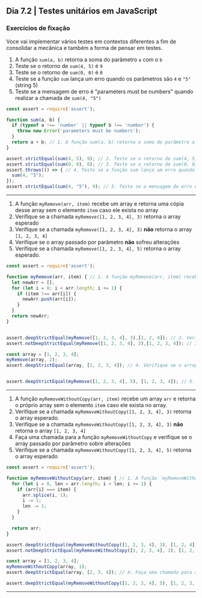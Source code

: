 ## Dia 7.2 | Testes unitários em JavaScript

### Exercícios de fixação

Voce vai implementar vários testes em contextos diferentes a fim de consolidar a mecânica e também a forma de pensar em testes.

1. A função `sum(a, b)` retorna a soma do parâmetro `a` com o `b`
2. Teste se o retorno de `sum(4, 5)` é `9`
3. Teste se o retorno de `sum(0, 0)` é `0`
4. Teste se a função `sum` lança um erro quando os parâmetros são `4` e `"5"` (string 5)
5. Teste se a mensagem de erro é "parameters must be numbers" quando realizar a chamada de `sum(4, "5")`

```javascript
const assert = require('assert');

function sum(a, b) {
  if (typeof a !== 'number' || typeof b !== 'number') {
    throw new Error('parameters must be numbers');
  }
  return a + b; // 1. A função sum(a, b) retorna a soma do parâmetro a com o b
}

assert.strictEqual(sum(4, 5), 9); // 2. Teste se o retorno de sum(4, 5) é 9
assert.strictEqual(sum(0, 0), 0); // 3. Teste se o retorno de sum(0, 0) é 0
assert.throws(() => { // 4. Teste se a função sum lança um erro quando os parâmetros são 4 e "5" (string 5)
  sum(4, "5");
});
assert.strictEqual(sum(4, "5"), 9); // 5. Teste se a mensagem de erro é 'parameters must be numbers' quando realizar a chamada de sum(4, "5")
```
---
1. A função `myRemove(arr, item)` recebe um array e retorna uma cópia desse array sem o elemento `item` caso ele exista no array
2. Verifique se a chamada `myRemove([1, 2, 3, 4], 3)` retorna o array esperado
3. Verifique se a chamada `myRemove([1, 2, 3, 4], 3)` **não** retorna o array `[1, 2, 3, 4]`
4. Verifique se o array passado por parâmetro **não** sofreu alterações
5. Verifique se a chamada `myRemove([1, 2, 3, 4], 5)` retorna o array esperado.

```javascript
const assert = require('assert');

function myRemove(arr, item) { // 1. A função myRemove(arr, item) recebe um array `arr` e retorna um cópia desse array sem o elemento `item` caso ele exista no array
  let newArr = [];
  for (let i = 0; i < arr.length; i += 1) {
    if (item !== arr[i]) {
      newArr.push(arr[i]);
    }
  }
  return newArr;
}


assert.deepStrictEqual(myRemove([1, 2, 3, 4], 3),[1, 2, 4]); // 2. Verifique se a chamada `myRemove([1, 2, 3, 4], 3)` retorna o array esperado
assert.notDeepStrictEqual(myRemove([1, 2, 3, 4], 3),[1, 2, 3, 4]); // 3. Verifique se a chamada `myRemove([1, 2, 3, 4], 3)` **não** retorna o array `[1, 2, 3, 4]`

const array = [1, 2, 3, 4];
myRemove(array, 2);
assert.deepStrictEqual(array, [1, 2, 3, 4]); // 4. Verifique se o array passado por parâmetro **não** sofreu alterações


assert.deepStrictEqual(myRemove([1, 2, 3, 4], 5), [1, 2, 3, 4]); // 5. Verifique se a chamada `myRemove([1, 2, 3, 4], 5)` retorna o array esperado.
```

---
1. A função `myRemoveWithoutCopy(arr, item)` recebe um array `arr` e retorna o próprio array sem o elemento `item` caso ele exista no array.
2. Verifique se a chamada `myRemoveWithoutCopy([1, 2, 3, 4], 3)` retorna o array esperado.
3. Verifique se a chamada `myRemoveWithoutCopy([1, 2, 3, 4], 3)` **não** retorna o array `[1, 2, 3, 4]`
4. Faça uma chamada para a função `myRemoveWithoutCopy` e verifique se o array passado por parâmetro sobre alterações
5. Verifique se a chamada `myRemoveWithoutCopy([1, 2, 3, 4], 5)` retorna o array esperado

```javascript
const assert = require('assert');

function myRemoveWithoutCopy(arr, item) { // 1. A função `myRemoveWithoutCopy(arr, item)` recebe um array `arr` e retorna o próprio array sem o elemento `item` caso ele exista no array.
  for (let i = 0, len = arr.length; i < len; i += 1) {
    if (arr[i] === item) {
      arr.splice(i, 1);
      i -= 1;
      len -= 1;
    }
  }

  return arr;
}

assert.deepStrictEqual(myRemoveWithoutCopy([1, 2, 3, 4], 3), [1, 2, 4]); // 2. Verifique se a chamada `myRemoveWithoutCopy([1, 2, 3, 4], 3)` retorna o array esperado.
assert.notDeepStrictEqual(myRemoveWithoutCopy([1, 2, 3, 4], 3), [1, 2, 3, 4]); // 3. Verifique se a chamada `myRemoveWithoutCopy([1, 2, 3, 4], 3)` **não** retorna o array `[1, 2, 3, 4]`

const array = [1, 2, 3, 4];
myRemoveWithoutCopy(array, 1);
assert.deepStrictEqual(array, [2, 3, 4]); // 4. Faça uma chamada para a função `myRemoveWithoutCopy` e verifique se o array passado por parâmetro sobre alterações

assert.deepStrictEqual(myRemoveWithoutCopy([1, 2, 3, 4], 5), [1, 2, 3, 4]); // 5. Verifique se a chamada `myRemoveWithoutCopy([1, 2, 3, 4], 5)` retorna o array esperado
```

---
